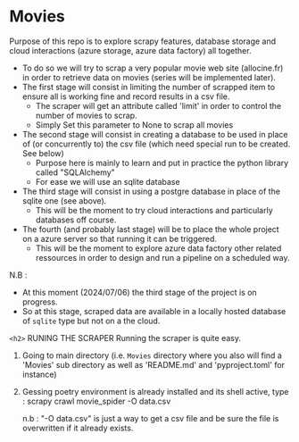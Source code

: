 # Movies

Purpose of this repo is to explore scrapy features, database storage and cloud interactions (azure storage, azure data factory) all together.

* To do so we will try to scrap a very popular movie web site (allocine.fr) in order to retrieve data on movies (series will be implemented later).
* The first stage will consist in limiting the number of scrapped item to ensure all is working fine and record results in a csv file.
  * The scraper will get an attribute called 'limit' in order to control the number of movies to scrap.
  * Simply Set this parameter to None to scrap all movies
* The second stage will consist in creating a database to be used in place of (or concurrently to) the csv file (which need special run to be created. See below)
  * Purpose here is mainly to learn and put in practice the python library called "SQLAlchemy"
  * For ease we will use an sqlite database
* The third stage will consist in using a postgre database in place of the sqlite one (see above).
  * This will be the moment to try cloud interactions and particularly databases off course.
* The fourth (and probably last stage) will be to place the whole project on a azure server so that running it can be triggered.
  * This will be the moment to explore azure data factory other related ressources in order to design and run a pipeline on a scheduled way.

N.B :

- At this moment (2024/07/06) the third stage of the project is on progress.
- So at this stage, scraped data are available in a locally hosted database of `sqlite` type but not on a the cloud.

`<h2>` RUNING THE SCRAPER Running the scraper is quite easy.

1. Going to main directory (i.e. `Movies` directory where you also will find a 'Movies' sub directory as well as 'README.md' and 'pyproject.toml' for instance)
2. Gessing poetry environment is already installed and its shell active, type :
   scrapy crawl movie_spider -O data.csv

   n.b : "-O data.csv" is just a way to get a csv file and be sure the file is overwritten if it already exists.
